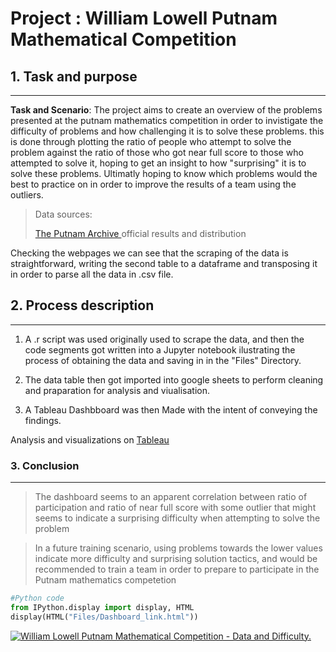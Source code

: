 # Project : William Lowell Putnam Mathematical Competition

## 1. Task and purpose
---
**Task and Scenario**: The project aims to create an overview of the problems presented at the putnam mathematics
competition in order to invistigate the difficulty of problems and how challenging it is to solve these problems. this is done
through plotting the ratio of people who attempt to solve the problem against the ratio of those who got near full score to those who
attempted to solve it, hoping to get an insight to how "surprising" it is to solve these problems. Ultimatly hoping to know which problems 
would the best to practice on in order to improve the results of a team using the outliers.

> Data sources: 
>
> [ The Putnam Archive ](https://kskedlaya.org/putnam-archive/) official results and distribution


 Checking the webpages we can see that the scraping of the data is straightforward, writing the second table to a dataframe and transposing
 it in order to parse all the data in .csv file.
 
## 2. Process description
---
1. A .r script was used originally used to scrape the data, and then the code segments got written into a Jupyter notebook ilustrating the 
   process of obtaining the data and saving in in the "Files\" Directory. 
  
2. The data table then got imported into google sheets to perform cleaning and praparation for analysis and viualisation.

3. A Tableau Dashbboard was then Made with the intent of conveying the findings.


Analysis and visualizations on [Tableau](https://public.tableau.com/views/WilliamLowellPutnamMathematicalCompetition-DataandDifficulty/Dashboard1?:language=en-GB&:sid=&:display_count=n&:origin=viz_share_link)

### 3. Conclusion
---
> The dashboard seems to an apparent correlation between ratio of participation and ratio of near full score
> with some outlier that might seems to indicate a surprising difficulty when attempting to solve the problem

> In a future training scenario, using problems towards the lower values indicate more difficulty and surprising 
> solution tactics, and would be recommended to train a team in order to prepare to participate in the Putnam mathematics
> competetion


```python
#Python code
from IPython.display import display, HTML
display(HTML("Files/Dashboard_link.html"))
```


<html>
    <div class='tableauPlaceholder' id='viz1714903451231' style='position: relative'><noscript><a href='#'><img alt='William Lowell Putnam Mathematical Competition - Data and Difficulty. ' src='https:&#47;&#47;public.tableau.com&#47;static&#47;images&#47;Wi&#47;WilliamLowellPutnamMathematicalCompetition-DataandDifficulty&#47;Dashboard1&#47;1_rss.png' style='border: none' /></a></noscript><object class='tableauViz'  style='display:none;'><param name='host_url' value='https%3A%2F%2Fpublic.tableau.com%2F' /> <param name='embed_code_version' value='3' /> <param name='site_root' value='' /><param name='name' value='WilliamLowellPutnamMathematicalCompetition-DataandDifficulty&#47;Dashboard1' /><param name='tabs' value='no' /><param name='toolbar' value='yes' /><param name='static_image' value='https:&#47;&#47;public.tableau.com&#47;static&#47;images&#47;Wi&#47;WilliamLowellPutnamMathematicalCompetition-DataandDifficulty&#47;Dashboard1&#47;1.png' /> <param name='animate_transition' value='yes' /><param name='display_static_image' value='yes' /><param name='display_spinner' value='yes' /><param name='display_overlay' value='yes' /><param name='display_count' value='yes' /><param name='language' value='en-GB' /></object></div>                <script type='text/javascript'>                    var divElement = document.getElementById('viz1714903451231');                    var vizElement = divElement.getElementsByTagName('object')[0];                    if ( divElement.offsetWidth > 800 ) { vizElement.style.width='1024px';vizElement.style.height='795px';} else if ( divElement.offsetWidth > 500 ) { vizElement.style.width='1024px';vizElement.style.height='795px';} else { vizElement.style.width='100%';vizElement.style.height='1027px';}                     var scriptElement = document.createElement('script');                    scriptElement.src = 'https://public.tableau.com/javascripts/api/viz_v1.js';                    vizElement.parentNode.insertBefore(scriptElement, vizElement);                </script>
</html>

